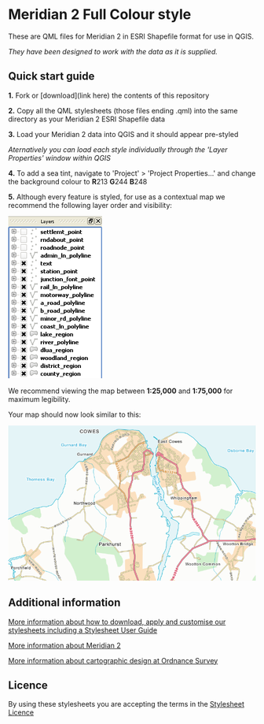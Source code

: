 # Meridian 2 Full Colour style

These are QML files for Meridian 2 in ESRI Shapefile format for use in QGIS.

*They have been designed to work with the data as it is supplied.*

## Quick start guide

**1.**  Fork or [download](link here) the contents of this repository

**2.**  Copy all the QML stylesheets (those files ending .qml) into the same directory as your Meridian 2 ESRI Shapefile data

**3.**  Load your Meridian 2 data into QGIS and it should appear pre-styled

*Aternatively you can load each style individually through the 'Layer Properties' window within QGIS*

**4.**  To add a sea tint, navigate to 'Project' > 'Project Properties...' and change the background colour to **R**213 **G**244 **B**248

**5.**  Although every feature is styled, for use as a contextual map we recommend the following layer order and visibility:

  ![Screenshot](https://github.com/OrdnanceSurvey/Meridian2-stylesheets/raw/master/ESRI%20Shapefile%20stylesheets/QGIS%20stylesheets%20(QML)/Full%20Colour%20style/images/M2_layer_order.PNG "Recommended layer order for Meridian 2")

We recommend viewing the map between **1:25,000** and **1:75,000** for maximum legibility.

Your map should now look similar to this: 

  ![Screenshot](https://github.com/OrdnanceSurvey/Meridian2-stylesheets/raw/master/ESRI%20Shapefile%20stylesheets/QGIS%20stylesheets%20(QML)/Full%20Colour%20style/images/M2_FC_screenshot.PNG "Screenshot of Meridian2 at 1:50,000")

## Additional information

[More information about how to download, apply and customise our stylesheets including a Stylesheet User Guide](http://www.ordnancesurvey.co.uk/resources/carto-design/cartographic-stylesheets.html)

[More information about Meridian 2](http://www.ordnancesurvey.co.uk/business-and-government/products/meridian2.html)

[More information about cartographic design at Ordnance Survey](https://www.ordnancesurvey.co.uk/resources/carto-design/)

## Licence

By using these stylesheets you are accepting the terms in the [Stylesheet Licence](http://www.ordnancesurvey.co.uk/docs/licences/stylesheet-licence-v2.pdf)